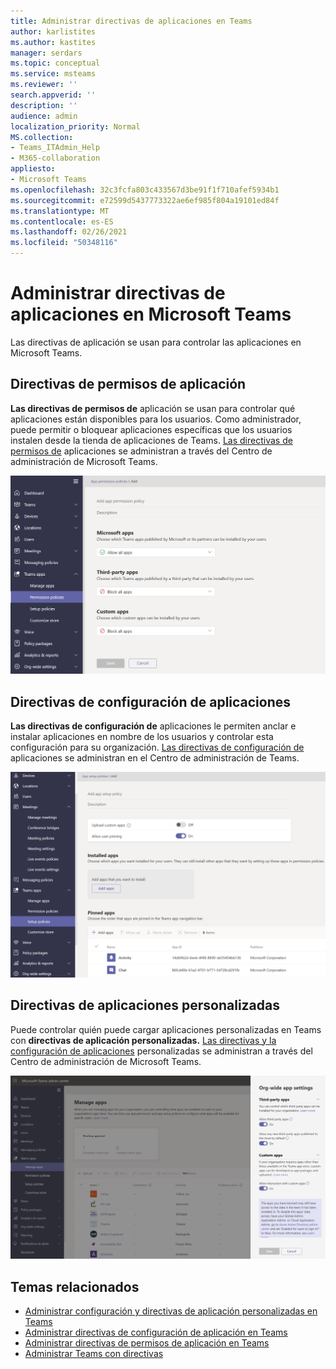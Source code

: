 ```yaml
---
title: Administrar directivas de aplicaciones en Teams
author: karlistites
ms.author: kastites
manager: serdars
ms.topic: conceptual
ms.service: msteams
ms.reviewer: ''
search.appverid: ''
description: ''
audience: admin
localization_priority: Normal
MS.collection:
- Teams_ITAdmin_Help
- M365-collaboration
appliesto:
- Microsoft Teams
ms.openlocfilehash: 32c3fcfa803c433567d3be91f1f710afef5934b1
ms.sourcegitcommit: e72599d5437773322ae6ef985f804a19101ed84f
ms.translationtype: MT
ms.contentlocale: es-ES
ms.lasthandoff: 02/26/2021
ms.locfileid: "50348116"
---
```

# <a name="manage-app-policies-in-microsoft-teams"></a>Administrar directivas de aplicaciones en Microsoft Teams

Las directivas de aplicación se usan para controlar las aplicaciones en Microsoft Teams.

## <a name="app-permission-policies"></a>Directivas de permisos de aplicación

**Las directivas de permisos de** aplicación se usan para controlar qué aplicaciones están disponibles para los usuarios. Como administrador, puede permitir o bloquear aplicaciones específicas que los usuarios instalen desde la tienda de aplicaciones de Teams. [Las directivas de permisos de](teams-app-permission-policies.md) aplicaciones se administran a través del Centro de administración de Microsoft Teams.

![Captura de pantalla de la directiva de permisos de la aplicación.](media/app-permission-policy.png)

## <a name="app-setup-policies"></a>Directivas de configuración de aplicaciones

**Las directivas de configuración de** aplicaciones le permiten anclar e instalar aplicaciones en nombre de los usuarios y controlar esta configuración para su organización. [Las directivas de configuración de](teams-app-setup-policies.md) aplicaciones se administran en el Centro de administración de Teams.

![Captura de pantalla de la directiva de configuración de aplicaciones en el Centro de administración de Teams.](media/app-setup-policy.png)

## <a name="custom-app-policies"></a>Directivas de aplicaciones personalizadas

Puede controlar quién puede cargar aplicaciones personalizadas en Teams con **directivas de aplicación personalizadas.** [Las directivas y la configuración de aplicaciones](teams-custom-app-policies-and-settings.md) personalizadas se administran a través del Centro de administración de Microsoft Teams.

![Captura de pantalla de la directiva de aplicación personalizada.](media/custom-app-policy.png)

## <a name="related-topics"></a>Temas relacionados

* [Administrar configuración y directivas de aplicación personalizadas en Teams](teams-custom-app-policies-and-settings.md)
* [Administrar directivas de configuración de aplicación en Teams](teams-app-setup-policies.md)
* [Administrar directivas de permisos de aplicación en Teams](teams-app-permission-policies.md)
* [Administrar Teams con directivas](manage-teams-with-policies.md)
